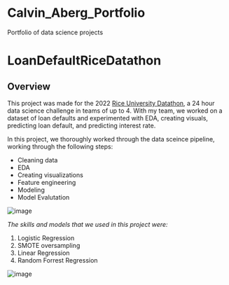 # Calvin_Aberg_Portfolio
Portfolio of data science projects

# LoanDefaultRiceDatathon
## Overview
This project was made for the 2022 [Rice University Datathon](https://datathon.rice.edu), a 24 hour data science challenge in teams of up to 4. With my team, we worked on a dataset of loan defaults and experimented with EDA, creating visuals, predicting loan default, and predicting interest rate.

In this project, we thoroughly worked through the data sceince pipeline, working through the following steps: 
- Cleaning data
- EDA
- Creating visualizations
- Feature engineering
- Modeling
- Model Evalutation

![image](https://user-images.githubusercontent.com/98669438/192065883-20678092-a56d-4f76-8b7e-556920ed008d.png)

*The skills and models that we used in this project were:*
1. Logistic Regression
2. SMOTE oversampling
3. Linear Regression
4. Random Forrest Regression

![image](https://user-images.githubusercontent.com/98669438/192065938-84868bdc-3698-431e-8a4b-b494ca0596c9.png)


